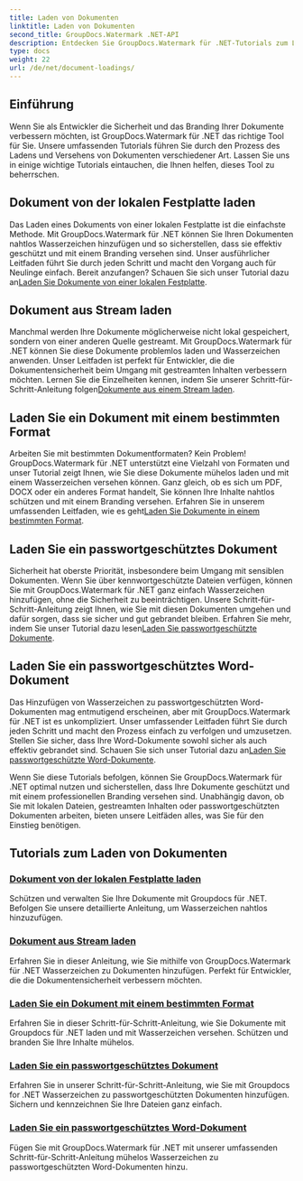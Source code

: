 ```yaml
---
title: Laden von Dokumenten
linktitle: Laden von Dokumenten
second_title: GroupDocs.Watermark .NET-API
description: Entdecken Sie GroupDocs.Watermark für .NET-Tutorials zum Laden und Wasserzeichen von Dokumenten und sorgen Sie mit Schritt-für-Schritt-Anleitungen für Dokumentensicherheit und Branding.
type: docs
weight: 22
url: /de/net/document-loadings/
---
```

## Einführung
Wenn Sie als Entwickler die Sicherheit und das Branding Ihrer Dokumente verbessern möchten, ist GroupDocs.Watermark für .NET das richtige Tool für Sie. Unsere umfassenden Tutorials führen Sie durch den Prozess des Ladens und Versehens von Dokumenten verschiedener Art. Lassen Sie uns in einige wichtige Tutorials eintauchen, die Ihnen helfen, dieses Tool zu beherrschen.

## Dokument von der lokalen Festplatte laden
Das Laden eines Dokuments von einer lokalen Festplatte ist die einfachste Methode. Mit GroupDocs.Watermark für .NET können Sie Ihren Dokumenten nahtlos Wasserzeichen hinzufügen und so sicherstellen, dass sie effektiv geschützt und mit einem Branding versehen sind. Unser ausführlicher Leitfaden führt Sie durch jeden Schritt und macht den Vorgang auch für Neulinge einfach. Bereit anzufangen? Schauen Sie sich unser Tutorial dazu an[Laden Sie Dokumente von einer lokalen Festplatte](./load-document-from-local-disk/).

## Dokument aus Stream laden
 Manchmal werden Ihre Dokumente möglicherweise nicht lokal gespeichert, sondern von einer anderen Quelle gestreamt. Mit GroupDocs.Watermark für .NET können Sie diese Dokumente problemlos laden und Wasserzeichen anwenden. Unser Leitfaden ist perfekt für Entwickler, die die Dokumentensicherheit beim Umgang mit gestreamten Inhalten verbessern möchten. Lernen Sie die Einzelheiten kennen, indem Sie unserer Schritt-für-Schritt-Anleitung folgen[Dokumente aus einem Stream laden](./load-document-from-stream/).

## Laden Sie ein Dokument mit einem bestimmten Format
Arbeiten Sie mit bestimmten Dokumentformaten? Kein Problem! GroupDocs.Watermark für .NET unterstützt eine Vielzahl von Formaten und unser Tutorial zeigt Ihnen, wie Sie diese Dokumente mühelos laden und mit einem Wasserzeichen versehen können. Ganz gleich, ob es sich um PDF, DOCX oder ein anderes Format handelt, Sie können Ihre Inhalte nahtlos schützen und mit einem Branding versehen. Erfahren Sie in unserem umfassenden Leitfaden, wie es geht[Laden Sie Dokumente in einem bestimmten Format](./load-specific-format-document/).

## Laden Sie ein passwortgeschütztes Dokument
 Sicherheit hat oberste Priorität, insbesondere beim Umgang mit sensiblen Dokumenten. Wenn Sie über kennwortgeschützte Dateien verfügen, können Sie mit GroupDocs.Watermark für .NET ganz einfach Wasserzeichen hinzufügen, ohne die Sicherheit zu beeinträchtigen. Unsere Schritt-für-Schritt-Anleitung zeigt Ihnen, wie Sie mit diesen Dokumenten umgehen und dafür sorgen, dass sie sicher und gut gebrandet bleiben. Erfahren Sie mehr, indem Sie unser Tutorial dazu lesen[Laden Sie passwortgeschützte Dokumente](./load-password-protected-document/).

## Laden Sie ein passwortgeschütztes Word-Dokument
Das Hinzufügen von Wasserzeichen zu passwortgeschützten Word-Dokumenten mag entmutigend erscheinen, aber mit GroupDocs.Watermark für .NET ist es unkompliziert. Unser umfassender Leitfaden führt Sie durch jeden Schritt und macht den Prozess einfach zu verfolgen und umzusetzen. Stellen Sie sicher, dass Ihre Word-Dokumente sowohl sicher als auch effektiv gebrandet sind. Schauen Sie sich unser Tutorial dazu an[Laden Sie passwortgeschützte Word-Dokumente](./load-password-protected-word-document/).

Wenn Sie diese Tutorials befolgen, können Sie GroupDocs.Watermark für .NET optimal nutzen und sicherstellen, dass Ihre Dokumente geschützt und mit einem professionellen Branding versehen sind. Unabhängig davon, ob Sie mit lokalen Dateien, gestreamten Inhalten oder passwortgeschützten Dokumenten arbeiten, bieten unsere Leitfäden alles, was Sie für den Einstieg benötigen.
## Tutorials zum Laden von Dokumenten
### [Dokument von der lokalen Festplatte laden](./load-document-from-local-disk/)
Schützen und verwalten Sie Ihre Dokumente mit Groupdocs für .NET. Befolgen Sie unsere detaillierte Anleitung, um Wasserzeichen nahtlos hinzuzufügen.
### [Dokument aus Stream laden](./load-document-from-stream/)
Erfahren Sie in dieser Anleitung, wie Sie mithilfe von GroupDocs.Watermark für .NET Wasserzeichen zu Dokumenten hinzufügen. Perfekt für Entwickler, die die Dokumentensicherheit verbessern möchten.
### [Laden Sie ein Dokument mit einem bestimmten Format](./load-specific-format-document/)
Erfahren Sie in dieser Schritt-für-Schritt-Anleitung, wie Sie Dokumente mit Groupdocs für .NET laden und mit Wasserzeichen versehen. Schützen und branden Sie Ihre Inhalte mühelos.
### [Laden Sie ein passwortgeschütztes Dokument](./load-password-protected-document/)
Erfahren Sie in unserer Schritt-für-Schritt-Anleitung, wie Sie mit Groupdocs for .NET Wasserzeichen zu passwortgeschützten Dokumenten hinzufügen. Sichern und kennzeichnen Sie Ihre Dateien ganz einfach.
### [Laden Sie ein passwortgeschütztes Word-Dokument](./load-password-protected-word-document/)
Fügen Sie mit GroupDocs.Watermark für .NET mit unserer umfassenden Schritt-für-Schritt-Anleitung mühelos Wasserzeichen zu passwortgeschützten Word-Dokumenten hinzu.